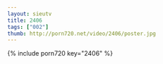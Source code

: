 ```yaml
--- 
layout: sieutv
title: 2406
tags: ["002"]
thumb: http://porn720.net/video/2406/poster.jpg
---
```

{% include porn720 key="2406" %} 
